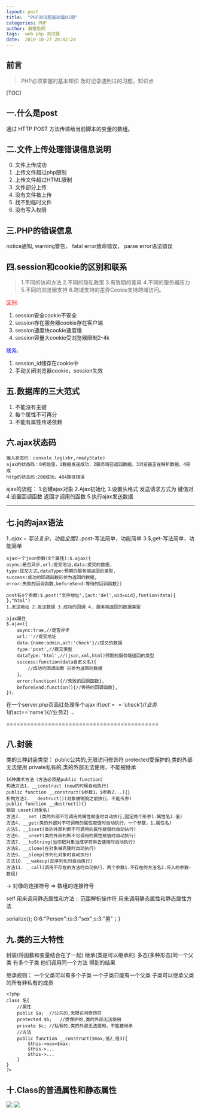 ```yaml
---
layout: post
title:  "PHP测试题基础篇01期"
categories: PHP
author: 滑稽兔啊
tags:  web php 测试题
date:  2019-10-27 20:42:24
---
```


## 前言

>PHP必须掌握的基本知识
>及时记录遇到过的习题，知识点

[TOC]













## 一.什么是post

通过 HTTP POST 方法传递给当前脚本的变量的数组。

## 二.文件上传处理错误信息说明

0. 文件上传成功
1. 上传文件超过php限制
2. 上传文件超过HTML限制
3. 文件部分上传
4. 没有文件被上传
6. 找不到临时文件
7. 没有写入权限

## 三.PHP的错误信息

notice通知,
warning警告，
fatal error致命错误，
parse error语法错误

## 四.session和cookie的区别和联系

>1.不同的访问方法
>2.不同的隐私政策
>3.有效期的差异
>4.不同的服务器压力
>5.不同的浏览器支持
>6.跨域支持的差异Cookie支持跨域访问。


<span style="color:red;">区别:</span>

1. session安全cookie不安全
2. session存在服务器cookie存在客户端
3. session速度快cookie速度慢
4. session容量大cookie受浏览器限制2-4k

<span style="color:blue;">联系:</span>

1. session_id储存在cookie中
2. 手动关闭浏览器cookie，session失效

## 五.数据库的三大范式
1. 不能没有主键
2. 每个属性不可再分
3. 不能有属性传递依赖


## 六.ajax状态码
```
输入状态码：console.log(xhr,readyState)
ajax的状态码：0初始值，1数据发送成功，2服务端已返回数据，3浏览器正在解析数据，4完成
http的状态码:200成功，404路径错误
```
ajax的流程：
1.创建ajax对象
2.Ajax初始化
3.设置头格式 发送请求方式为 键值对
4.设置回调函数  返回才调用的函数
5.执行ajax发送数据

----------------------------------------------------
## 七.jq的ajax语法
1.$.ajax-写法复杂，功能全面
2.$.post-写法简单，功能简单
3.$,get-写法简单，功能简单

```
ajax一个json参数(8个属性):$.ajax({
async:是否异步,url:提交地址,data:提交的数据,
type:提交方式,dataType:预期的服务端返回的类型,
success:成功的回调函数形参为返回的数据,
error:失败的回调函数,beforeSend:等待的回调函数})

post有4个参数:$.post("文件地址",{act:'del',uid=uid},funtion(data){ },"html")
1.发送地址 2.发送数据 3.成功的回调 4. 服务端返回的数据类型
```
```
ajax属性
$.ajax({
	async:true,//是否异步
	url:''//提交地址
	data:{name:admin,act:'check'}//提交的数据
	type:'post',//提交类型
	dataType:'html',//(json,xml,html)预期的服务端返回的类型
	success:function(data自定义名){
		//成功的回调函数 形参为返回的数据
	}，
	error:function(){//失败的回调函数},
	beforeSend:function(){//等待的回调函数},	
});
```

在一个server.php页面红处理多个ajax
if($act=='check'){//业务1}
if($act=='name'){//业务2}
...

============================================
## 八.封装
类的三种封装类型：
public公共的,无限访问修饰符
protected受保护的,类的外部无法使用
private私有的,类的外部无法使用，不能被继承

```
16种魔术方法（方法必须是public function）
构造方法1. __construct (new的时候自动执行)
public function __construct($参数1，$参数2...){}
析构方法2. __destruct()(对象被销毁之前执行，不能传参)
public function __destruct(){}	
销毁 unset(对象名)
方法3. __set (类的外部不可调用的属性赋值时自动执行,固定两个形参1.属性名2.值)
方法4. __get(类的外部对不可调用的属性取值时自动执行，一个参数，1.属性名)
方法5. __isset(类的外部判断不可调用的属性赋值时自动执行)
方法6. __unset(类的外部判断不可调用的属性赋值时自动执行)
方法7. __toString(当你把对象当成字符串去使用时自动执行)
方法8. __clone(在对象被克隆时自动执行)
方法9. __sleep(序列化对象时自动执行)
方法10. __wakeup(反序列化时自动执行)
方法11. __call(调用不存在的方法时自动执行，两个参数1.不存在的方法名2.传入的参数-数组)
```
->  对像的连接符号
=> 数组的连接符号

self 用来调用静态属性和方法
:: 范围解析操作符 用来调用静态属性和静态属性方法


serialize();
O:6:"Person":{s:3:"sex";s:3:"男"；}

## 九.类的三大特性

封装(将函数和变量结合在了一起)
继承(类是可以继承的)
多态(多种形态)同一个父类 有多个子类 他们调用同一个方法 得到的结果



继承规则：
一个父类可以有多个子类 一个子类只能有一个父类
子类可以继承父类的所有非私有的成员

```php+HTML
<?php
class 名{
	//属性
    public $a;	//公共的,无限访问修饰符
	protected $b;	//受保护的,类的外部无法使用
	private $c;	//私有的,类的外部无法使用，不能被继承
    //方法
    public function __construct($max,值2,值3){
        $this->max=$max;
        $this->...
        $this->...
    }
}
?>
```



## 十.Class的普通属性和静态属性

![](https://j1109053660.oss-cn-hangzhou.aliyuncs.com/img/20191027203125.png)
![](https://j1109053660.oss-cn-hangzhou.aliyuncs.com/img/20191027203142.png)